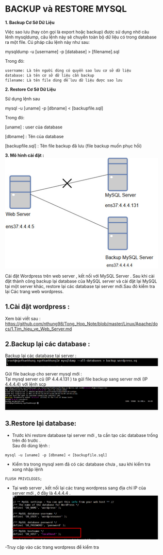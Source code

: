 # BACKUP và RESTORE MYSQL  
**1. Backup Cơ Sở Dữ Liệu**

Việc sao lưu (hay còn gọi là export hoặc backup) được sử dụng nhờ câu lênh mysqldump, câu lệnh này sẽ chuyển toàn bộ dữ liệu có trong database ra một file. Cú pháp câu lệnh này như sau:

mysqldump -u [username] -p [database] > [filename].sql

Trong đó:

    username: Là tên người dùng có quyền sao lưu cơ sở dữ liệu
    database: Là tên cơ sở dữ liệu cần backup
    filename: Là tên file dùng để lưu dữ liệu được sao lưu
    
**2. Restore Cơ Sở Dữ Liệu**

Sử dụng lệnh sau

mysql -u [uname] -p [dbname] < [backupfile.sql]

Trong đó:

[uname] : user của database

[dbname] : Tên của database

[backupfile.sql] : Tên file backup đã lưu (file backup muốn phục hồi)  

**3. Mô hình cài đặt :**  
 ![](../img/MySQL_1.jpg) 
 

Cài đặt Wordpress trên web server , kết nối với MySQL Server . Sau khi cài đặt thành công backup lại database của MySQL server và cài đặt lại MySQL tại một server khác, restore lại các database tại server mới.Sau đó kiểm tra lại Các trang web wordpress.    

## **1.Cài đặt wordpress :** 
  Xem bài viết sau : https://github.com/nthung98/Tong_Hop_Note/blob/master/Linux/Apache/docs/1.Tim_hieu_ve_Web_Server.md  
## **2.Backup lại các database :**  
Backup lại các database tại server :   
 ![](../img/MySQL_2.png) 
  
Gửi file backup cho server mysql mới :  
Tại mysql server cũ (IP 4.4.4.131 ) ta gửi file backup sang server mới (IP 4.4.4.4) với lệnh scp  
 ![](../img/MySQL_3.png) 



## **3.Restore lại database:**  
- Trước khi restore database tại server mới , ta cần tạo các database trống trên đó trước .  
Sau đó dùng lệnh :  
```
mysql -u [uname] -p [dbname] < [backupfile.sql]
```

- Kiểm tra trong mysql xem đã có các database chưa , sau khi kiểm tra xong nhập lệnh  
```
FLUSH PRIVILEGES;
```  

- Tại web server , kết nối lại các trang wordpress sang địa chỉ IP của server mới , ở đây là 4.4.4.4 .  
 ![](../img/MySQL_4.png) 


-Truy cập vào các trang wordpress để kiểm tra








